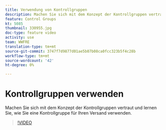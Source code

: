 ```yaml
---
title: Verwendung von Kontrollgruppen
description: Machen Sie sich mit dem Konzept der Kontrollgruppen vertraut und lernen Sie, wie Sie eine Kontrollgruppe für Ihren Versand verwenden.
feature: Control Groups
kt: 5085
thumbnail: 330955.jpg
doc-type: feature video
activity: use
team: WWFRE
translation-type: tm+mt
source-git-commit: 3747f7d9877d01ae5b07b08ca0fcc323b5f4c28b
workflow-type: tm+mt
source-wordcount: '42'
ht-degree: 0%

---
```



# Kontrollgruppen verwenden

Machen Sie sich mit dem Konzept der Kontrollgruppen vertraut und lernen Sie, wie Sie eine Kontrollgruppe für Ihren Versand verwenden.

>[!VIDEO](https://video.tv.adobe.com/v/330955?quality=12)

